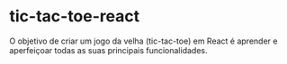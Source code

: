 # tic-tac-toe-react

O objetivo de criar um jogo da velha (tic-tac-toe) em React é aprender e aperfeiçoar todas as suas principais funcionalidades.
